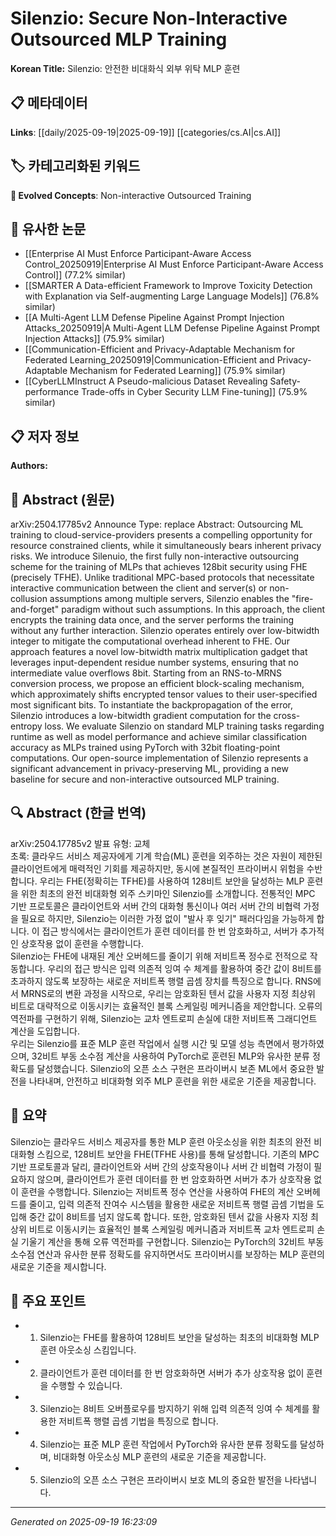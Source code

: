 
# Silenzio: Secure Non-Interactive Outsourced MLP Training

**Korean Title:** Silenzio: 안전한 비대화식 외부 위탁 MLP 훈련

## 📋 메타데이터

**Links**: [[daily/2025-09-19|2025-09-19]] [[categories/cs.AI|cs.AI]]

## 🏷️ 카테고리화된 키워드
**🚀 Evolved Concepts**: Non-interactive Outsourced Training

## 🔗 유사한 논문
- [[Enterprise AI Must Enforce Participant-Aware Access Control_20250919|Enterprise AI Must Enforce Participant-Aware Access Control]] (77.2% similar)
- [[SMARTER A Data-efficient Framework to Improve Toxicity Detection with Explanation via Self-augmenting Large Language Models]] (76.8% similar)
- [[A Multi-Agent LLM Defense Pipeline Against Prompt Injection Attacks_20250919|A Multi-Agent LLM Defense Pipeline Against Prompt Injection Attacks]] (75.9% similar)
- [[Communication-Efficient and Privacy-Adaptable Mechanism for Federated Learning_20250919|Communication-Efficient and Privacy-Adaptable Mechanism for Federated Learning]] (75.9% similar)
- [[CyberLLMInstruct A Pseudo-malicious Dataset Revealing Safety-performance Trade-offs in Cyber Security LLM Fine-tuning]] (75.9% similar)

## 📋 저자 정보

**Authors:** 

## 📄 Abstract (원문)

arXiv:2504.17785v2 Announce Type: replace 
Abstract: Outsourcing ML training to cloud-service-providers presents a compelling opportunity for resource constrained clients, while it simultaneously bears inherent privacy risks. We introduce Silenuio, the first fully non-interactive outsourcing scheme for the training of MLPs that achieves 128bit security using FHE (precisely TFHE). Unlike traditional MPC-based protocols that necessitate interactive communication between the client and server(s) or non-collusion assumptions among multiple servers, Silenzio enables the "fire-and-forget" paradigm without such assumptions. In this approach, the client encrypts the training data once, and the server performs the training without any further interaction.
  Silenzio operates entirely over low-bitwidth integer to mitigate the computational overhead inherent to FHE. Our approach features a novel low-bitwidth matrix multiplication gadget that leverages input-dependent residue number systems, ensuring that no intermediate value overflows 8bit. Starting from an RNS-to-MRNS conversion process, we propose an efficient block-scaling mechanism, which approximately shifts encrypted tensor values to their user-specified most significant bits. To instantiate the backpropagation of the error, Silenzio introduces a low-bitwidth gradient computation for the cross-entropy loss.
  We evaluate Silenzio on standard MLP training tasks regarding runtime as well as model performance and achieve similar classification accuracy as MLPs trained using PyTorch with 32bit floating-point computations. Our open-source implementation of Silenzio represents a significant advancement in privacy-preserving ML, providing a new baseline for secure and non-interactive outsourced MLP training.

## 🔍 Abstract (한글 번역)

arXiv:2504.17785v2 발표 유형: 교체  
초록: 클라우드 서비스 제공자에게 기계 학습(ML) 훈련을 외주하는 것은 자원이 제한된 클라이언트에게 매력적인 기회를 제공하지만, 동시에 본질적인 프라이버시 위험을 수반합니다. 우리는 FHE(정확히는 TFHE)를 사용하여 128비트 보안을 달성하는 MLP 훈련을 위한 최초의 완전 비대화형 외주 스키마인 Silenzio를 소개합니다. 전통적인 MPC 기반 프로토콜은 클라이언트와 서버 간의 대화형 통신이나 여러 서버 간의 비협력 가정을 필요로 하지만, Silenzio는 이러한 가정 없이 "발사 후 잊기" 패러다임을 가능하게 합니다. 이 접근 방식에서는 클라이언트가 훈련 데이터를 한 번 암호화하고, 서버가 추가적인 상호작용 없이 훈련을 수행합니다.  
Silenzio는 FHE에 내재된 계산 오버헤드를 줄이기 위해 저비트폭 정수로 전적으로 작동합니다. 우리의 접근 방식은 입력 의존적 잉여 수 체계를 활용하여 중간 값이 8비트를 초과하지 않도록 보장하는 새로운 저비트폭 행렬 곱셈 장치를 특징으로 합니다. RNS에서 MRNS로의 변환 과정을 시작으로, 우리는 암호화된 텐서 값을 사용자 지정 최상위 비트로 대략적으로 이동시키는 효율적인 블록 스케일링 메커니즘을 제안합니다. 오류의 역전파를 구현하기 위해, Silenzio는 교차 엔트로피 손실에 대한 저비트폭 그래디언트 계산을 도입합니다.  
우리는 Silenzio를 표준 MLP 훈련 작업에서 실행 시간 및 모델 성능 측면에서 평가하였으며, 32비트 부동 소수점 계산을 사용하여 PyTorch로 훈련된 MLP와 유사한 분류 정확도를 달성했습니다. Silenzio의 오픈 소스 구현은 프라이버시 보존 ML에서 중요한 발전을 나타내며, 안전하고 비대화형 외주 MLP 훈련을 위한 새로운 기준을 제공합니다.

## 📝 요약

Silenzio는 클라우드 서비스 제공자를 통한 MLP 훈련 아웃소싱을 위한 최초의 완전 비대화형 스킴으로, 128비트 보안을 FHE(TFHE 사용)를 통해 달성합니다. 기존의 MPC 기반 프로토콜과 달리, 클라이언트와 서버 간의 상호작용이나 서버 간 비협력 가정이 필요하지 않으며, 클라이언트가 훈련 데이터를 한 번 암호화하면 서버가 추가 상호작용 없이 훈련을 수행합니다. Silenzio는 저비트폭 정수 연산을 사용하여 FHE의 계산 오버헤드를 줄이고, 입력 의존적 잔여수 시스템을 활용한 새로운 저비트폭 행렬 곱셈 기법을 도입해 중간 값이 8비트를 넘지 않도록 합니다. 또한, 암호화된 텐서 값을 사용자 지정 최상위 비트로 이동시키는 효율적인 블록 스케일링 메커니즘과 저비트폭 교차 엔트로피 손실 기울기 계산을 통해 오류 역전파를 구현합니다. Silenzio는 PyTorch의 32비트 부동소수점 연산과 유사한 분류 정확도를 유지하면서도 프라이버시를 보장하는 MLP 훈련의 새로운 기준을 제시합니다.

## 🎯 주요 포인트

- 1. Silenzio는 FHE를 활용하여 128비트 보안을 달성하는 최초의 비대화형 MLP 훈련 아웃소싱 스킴입니다.

- 2. 클라이언트가 훈련 데이터를 한 번 암호화하면 서버가 추가 상호작용 없이 훈련을 수행할 수 있습니다.

- 3. Silenzio는 8비트 오버플로우를 방지하기 위해 입력 의존적 잉여 수 체계를 활용한 저비트폭 행렬 곱셈 기법을 특징으로 합니다.

- 4. Silenzio는 표준 MLP 훈련 작업에서 PyTorch와 유사한 분류 정확도를 달성하며, 비대화형 아웃소싱 MLP 훈련의 새로운 기준을 제공합니다.

- 5. Silenzio의 오픈 소스 구현은 프라이버시 보호 ML의 중요한 발전을 나타냅니다.

---

*Generated on 2025-09-19 16:23:09*